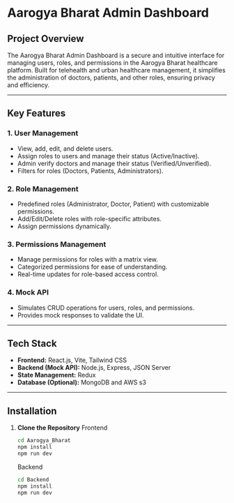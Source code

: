 # Aarogya Bharat Admin Dashboard

## **Project Overview**
The Aarogya Bharat Admin Dashboard is a secure and intuitive interface for managing users, roles, and permissions in the Aarogya Bharat healthcare platform. Built for telehealth and urban healthcare management, it simplifies the administration of doctors, patients, and other roles, ensuring privacy and efficiency.

---

## **Key Features**
### **1. User Management**
- View, add, edit, and delete users.
- Assign roles to users and manage their status (Active/Inactive).
- Admin verify doctors and manage their status (Verified/Unverified).
- Filters for roles (Doctors, Patients, Administrators).

### **2. Role Management**
- Predefined roles (Administrator, Doctor, Patient) with customizable permissions.
- Add/Edit/Delete roles with role-specific attributes.
- Assign permissions dynamically.

### **3. Permissions Management**
- Manage permissions for roles with a matrix view.
- Categorized permissions for ease of understanding.
- Real-time updates for role-based access control.

### **4. Mock API**
- Simulates CRUD operations for users, roles, and permissions.
- Provides mock responses to validate the UI.

---

## **Tech Stack**
- **Frontend:** React.js, Vite, Tailwind CSS
- **Backend (Mock API):** Node.js, Express, JSON Server
- **State Management:** Redux
- **Database (Optional):** MongoDB and AWS s3 

---

## **Installation**

1. **Clone the Repository**
   Frontend
   ```bash
   cd Aarogya_Bharat
   npm install
   npm run dev
   ```
   Backend
   ```bash
   cd Backend
   npm install
   npm run dev
